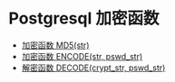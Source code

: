 # Postgresql 加密函数

* [加密函数 MD5(str)](MD5加密函数.md)
* [加密函数 ENCODE(str, pswd_str)](ENCODE加密函数.md)
* [解密函数 DECODE(crypt_str, pswd_str)](DECODE解密函数.md)
